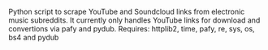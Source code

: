 Python script to scrape YouTube and Soundcloud links from electronic music subreddits.
It currently only handles YouTube links for download and convertions via pafy and pydub.
Requires: httplib2, time, pafy, re, sys, os, bs4 and pydub
